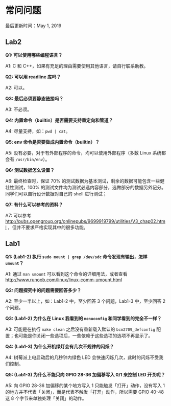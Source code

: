 # 常问问题

最后更新时间：May 1, 2019

## Lab2

**Q1: 可以使用哪些编程语言？**

A1: C 和 C++，如果有充足的理由需要使用其他语言，请自行联系助教。

**Q2: 可以用 readline 库吗？**

A2: 可以。

**Q3: 最后必须要静态链接吗？**

A3: 不必须。

**Q4: 内置命令（builtin）是否需要支持重定向和管道？**

A4: 尽量支持，如：`pwd | cat`。

**Q5: env 命令是否要做成内置命令（builtin）？**

A5: 没有必要，对于有外部程序的命令，均可以使用外部程序（多数 Linux 系统都会有 `/usr/bin/env`）。

**Q6: 测试数据怎么设置？**

A6: 最终检查时，保证 70% 的测试数据为基本测试，剩余的数据可能包含一些健壮性测试，100% 的测试文件均为测试必选内容部分，选做部分的数据另外记分。同学们可以自行设计数据对自己的 shell 进行测试；

**Q7: 有什么可以参考的资料？**

A7: 可以参考 http://pubs.opengroup.org/onlinepubs/9699919799/utilities/V3_chap02.html ，但并不要求严格实现其中的很多功能。

## Lab1

**Q1: (Lab1-2) 执行 `sudo mount | grep /dev/sdc` 命令发现有输出，怎样 `umount`？**

A1: 通过 `man umount` 可以看到这个命令的详细用法，或者查看 http://www.runoob.com/linux/linux-comm-umount.html



**Q2: 问题探究中的问题需要回答多少？**

A2: 至少一半以上，如：Lab1-2 中，至少回答 3 个问题，Lab1-3 中，至少回答 2 个问题。



**Q3: (Lab1-2) 为什么在 Linux 我看到的 `menuconfig` 和同学看到的完全不一样？**

A3: 可能是在执行 `make clean` 之后没有重新载入默认的 `bcm2709_defconfig` 配置；也可能是你关闭一些选项后，一些依赖于这些选项的选项不再显示了。



**Q4: (Lab1-3) 为什么开机绿灯会有几次不规律的闪烁？**

A4: 树莓派上电启动后的几秒钟内绿色 LED 会快速闪烁几次，此时的闪烁不受我们控制。



**Q5: (Lab1-3) 为什么不能只向 GPIO 28-36 加偏移写入 0/1 来控制 LED 开关呢？**

A5: 向 GPIO 28-36 加偏移的某个地方写入 1 只能触发「打开」动作，没有写入 1 的地方并不代表「关闭」，而是代表不触发「打开」动作，所以需要 GPIO 40-48 这 8 个字节来单独处理「关闭」的动作。





